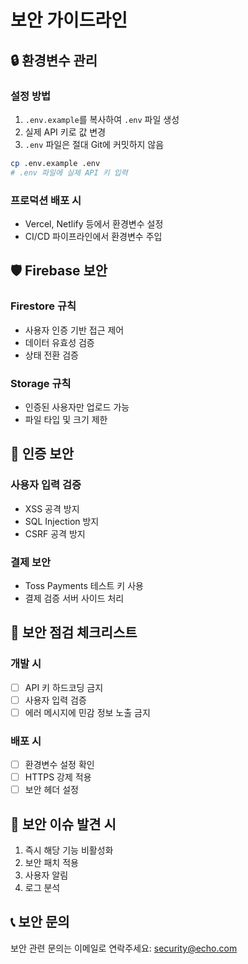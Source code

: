# 보안 가이드라인

## 🔒 환경변수 관리

### 설정 방법
1. `.env.example`를 복사하여 `.env` 파일 생성
2. 실제 API 키로 값 변경
3. `.env` 파일은 절대 Git에 커밋하지 않음

```bash
cp .env.example .env
# .env 파일에 실제 API 키 입력
```

### 프로덕션 배포 시
- Vercel, Netlify 등에서 환경변수 설정
- CI/CD 파이프라인에서 환경변수 주입

## 🛡️ Firebase 보안

### Firestore 규칙
- 사용자 인증 기반 접근 제어
- 데이터 유효성 검증
- 상태 전환 검증

### Storage 규칙
- 인증된 사용자만 업로드 가능
- 파일 타입 및 크기 제한

## 🔐 인증 보안

### 사용자 입력 검증
- XSS 공격 방지
- SQL Injection 방지
- CSRF 공격 방지

### 결제 보안
- Toss Payments 테스트 키 사용
- 결제 검증 서버 사이드 처리

## 📝 보안 점검 체크리스트

### 개발 시
- [ ] API 키 하드코딩 금지
- [ ] 사용자 입력 검증
- [ ] 에러 메시지에 민감 정보 노출 금지

### 배포 시
- [ ] 환경변수 설정 확인
- [ ] HTTPS 강제 적용
- [ ] 보안 헤더 설정

## 🚨 보안 이슈 발견 시
1. 즉시 해당 기능 비활성화
2. 보안 패치 적용
3. 사용자 알림
4. 로그 분석

## 📞 보안 문의
보안 관련 문의는 이메일로 연락주세요: security@echo.com